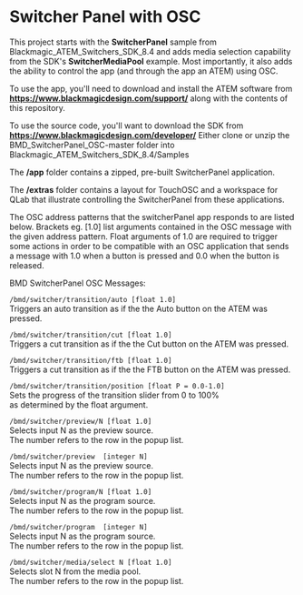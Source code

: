 # Switcher Panel with OSC

This project starts with the **SwitcherPanel** sample from Blackmagic_ATEM_Switchers_SDK_8.4 and adds media selection capability from the SDK's **SwitcherMediaPool** example. Most importantly, it also adds the ability to control the app (and through the app an ATEM) using OSC.

To use the app, you'll need to download and install the ATEM software from **https://www.blackmagicdesign.com/support/** along with the contents of this repository.

To use the source code, you'll want to download the SDK from **https://www.blackmagicdesign.com/developer/**  Either clone or unzip the BMD_SwitcherPanel_OSC-master folder into Blackmagic_ATEM_Switchers_SDK_8.4/Samples

The **/app** folder contains a zipped, pre-built SwitcherPanel application.
  
The **/extras** folder contains a layout for TouchOSC and a workspace for QLab that illustrate controlling the SwitcherPanel from these applications.

The OSC address patterns that the switcherPanel app responds to are listed below.  Brackets eg. [1.0] list arguments contained in the OSC message with the given address pattern.  Float arguments of 1.0 are required to trigger some actions in order to be compatible with an OSC application that sends a message with 1.0 when a button is pressed and 0.0 when the button is released.

BMD SwitcherPanel OSC Messages:

`/bmd/switcher/transition/auto [float 1.0]`  
   Triggers an auto transition as if the the Auto button on the ATEM was pressed.  
   
`/bmd/switcher/transition/cut [float 1.0]`  
   Triggers a cut transition as if the the Cut button on the ATEM was pressed.  

`/bmd/switcher/transition/ftb [float 1.0]`  
   Triggers a cut transition as if the the FTB button on the ATEM was pressed.  

`/bmd/switcher/transition/position [float P = 0.0-1.0]`  
   Sets the progress of the transition slider from 0 to 100%  
   as determined by the float argument.  

`/bmd/switcher/preview/N [float 1.0]`  
   Selects input N as the preview source.  
   The number refers to the row in the popup list.  
   
`/bmd/switcher/preview  [integer N]`  
   Selects input N as the preview source.  
   The number refers to the row in the popup list.  
   
`/bmd/switcher/program/N [float 1.0]`  
   Selects input N as the program source.  
   The number refers to the row in the popup list.  
   
`/bmd/switcher/program  [integer N]`  
   Selects input N as the program source.  
   The number refers to the row in the popup list.  
   
`/bmd/switcher/media/select N [float 1.0]`  
   Selects slot N from the media pool.  
   The number refers to the row in the popup list.  


